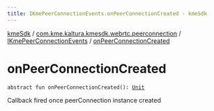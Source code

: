 ```yaml
---
title: IKmePeerConnectionEvents.onPeerConnectionCreated - kmeSdk
---
```


[kmeSdk](../../index.html) / [com.kme.kaltura.kmesdk.webrtc.peerconnection](../index.html) / [IKmePeerConnectionEvents](index.html) / [onPeerConnectionCreated](./on-peer-connection-created.html)

# onPeerConnectionCreated

`abstract fun onPeerConnectionCreated(): `[`Unit`](https://kotlinlang.org/api/latest/jvm/stdlib/kotlin/-unit/index.html)

Callback fired once peerConnection instance created


